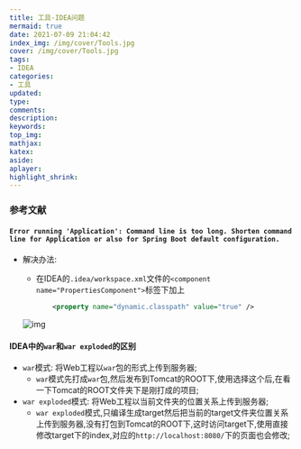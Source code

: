 ```yaml
---
title: 工具-IDEA问题
mermaid: true
date: 2021-07-09 21:04:42
index_img: /img/cover/Tools.jpg
cover: /img/cover/Tools.jpg
tags:
- IDEA
categories:
- 工具
updated:
type:
comments:
description:
keywords:
top_img:
mathjax:
katex:
aside:
aplayer:
highlight_shrink:
---
```


### 参考文献

#### `Error running 'Application': Command line is too long. Shorten command line for Application or also for Spring Boot default configuration.`

* 解决办法:

  * 在IDEA的`.idea/workspace.xml`文件的`<component name="PropertiesComponent">`标签下加上

    ```xml
        <property name="dynamic.classpath" value="true" />
    ```

  ![img](https://www.holelin.cn/img/tools/IDEA%E7%8E%AF%E5%A2%83%E5%91%BD%E4%BB%A4%E8%BF%87%E9%95%BF%E9%97%AE%E9%A2%98.png)

#### IDEA中的`war`和`war exploded`的区别

* `war`模式: 将Web工程以`war`包的形式上传到服务器;
  * `war`模式先打成`war`包,然后发布到Tomcat的ROOT下,使用选择这个后,在看一下Tomcat的ROOT文件夹下是刚打成的项目;
* `war exploded`模式: 将Web工程以当前文件夹的位置关系上传到服务器;
  * `war exploded`模式,只编译生成target然后把当前的target文件夹位置关系上传到服务器,没有打包到Tomcat的ROOT下,这时访问target下,使用直接修改target下的index,对应的`http://localhost:8080/`下的页面也会修改;
